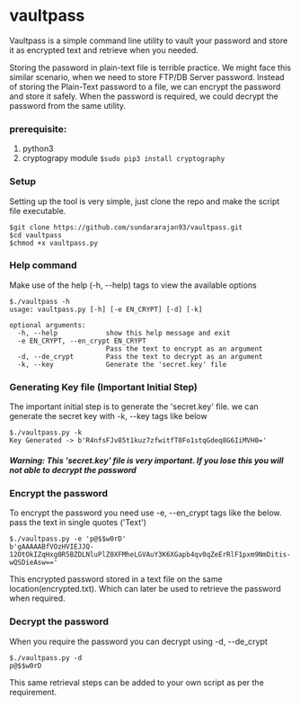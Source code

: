 # vaultpass
Vaultpass is a simple command line utility to vault your password and store it as encrypted text and retrieve when you needed.

Storing the password in plain-text file is terrible practice. We might face this similar scenario, when we need to store FTP/DB Server password.
Instead of storing the Plain-Text password to a file, we can encrypt the password and store it safely.
When the password is required, we could decrypt the password from the same utility.

### prerequisite:
1. python3
2. cryptograpy module
`$sudo pip3 install cryptography`

### Setup
Setting up the tool is very simple, just clone the repo and make the script file executable.
```
$git clone https://github.com/sundararajan93/vaultpass.git 
$cd vaultpass
$chmod +x vaultpass.py
```

### Help command
Make use of the help (-h, --help) tags to view the available options

```
$./vaultpass -h
usage: vaultpass.py [-h] [-e EN_CRYPT] [-d] [-k]

optional arguments:
  -h, --help            show this help message and exit
  -e EN_CRYPT, --en_crypt EN_CRYPT
                        Pass the text to encrypt as an argument
  -d, --de_crypt        Pass the text to decrypt as an argument
  -k, --key             Generate the 'secret.key' file
```

### Generating Key file (Important Initial Step)
The important initial step is to generate the 'secret.key' file.
we can generate the secret key with -k, --key tags like below

```
$./vaultpass.py -k
Key Generated -> b'R4nfsFJv85t1kuz7zfwitfT0Fo1stqGdeq8G6IiMVH0='
```
##### Warning: This 'secret.key' file is very important. If you lose this you will not able to decrypt the password

### Encrypt the password
To encrypt the password you need use -e, --en_crypt tags like the below. pass the text in single quotes ('Text')

```
$./vaultpass.py -e 'p@$$w0rD'
b'gAAAAABfVOzHVIEJJQ-12OtOkIZqHxg0R5BZDLNluPlZ0XFMheLGVAuY3K6XGapb4qv0qZeErRlF1pxm9NmDitis-wQSDieAsw=='
```
This encrypted password stored in a text file on the same location(encrypted.txt).
Which can later be used to retrieve the password when required.

### Decrypt the password
When you require the password you can decrypt using -d, --de_crypt

```
$./vaultpass.py -d
p@$$w0rD
```
This same retrieval steps can be added to your own script as per the requirement.


